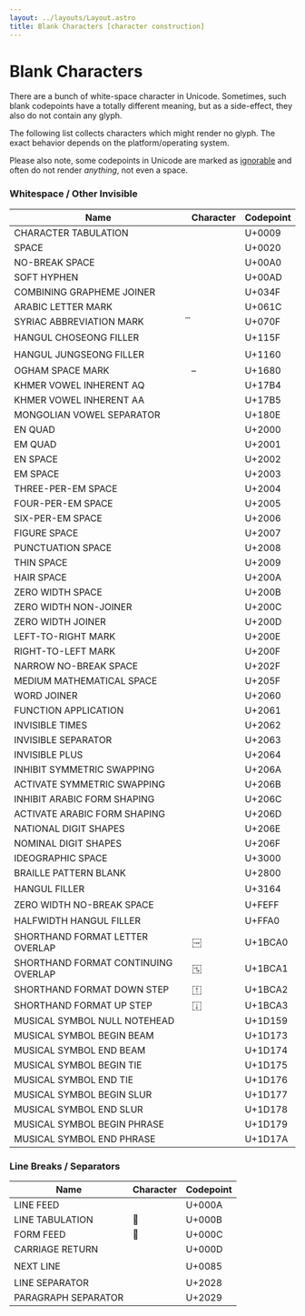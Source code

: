 ```yaml
---
layout: ../layouts/Layout.astro
title: Blank Characters [character construction]
---
```


# Blank Characters

<div class="intro">
  There are a bunch of white-space character in Unicode. Sometimes, such blank codepoints have a totally different meaning, but as a side-effect, they also do not contain any glyph.

  The following list collects characters which might render no glyph. The exact behavior depends on the platform/operating system.

  Please also note, some codepoints in Unicode are marked as <a href="https://idiosyncratic-ruby.com/66-ruby-has-character.html#ignorable-codepoints">ignorable</a> and often do not render <em>anything</em>, not even a space.
</div>

### Whitespace / Other Invisible

<table><thead><tr><th>Name</th><th>Character</th><th>Codepoint</th></tr></thead><tr><td>CHARACTER TABULATION</td><td><span class="b"><span>	</span></span></td><td>   U+0009</td></tr>

<tr><td>SPACE</td><td><span class="b"><span> </span></span></td><td>   U+0020</td></tr>

<tr><td>NO-BREAK SPACE</td><td><span class="b"><span> </span></span></td><td>   U+00A0</td></tr>

<tr><td>SOFT HYPHEN</td><td><span class="b"><span>­</span></span></td><td>   U+00AD</td></tr>

<tr><td>COMBINING GRAPHEME JOINER</td><td><span class="b"><span>͏</span></span></td><td>   U+034F</td></tr>

<tr><td>ARABIC LETTER MARK</td><td><span class="b"><span>؜</span></span></td><td>   U+061C</td></tr>

<tr><td>SYRIAC ABBREVIATION MARK</td><td><span class="b"><span>܏</span></span></td><td>   U+070F</td></tr>

<tr><td>HANGUL CHOSEONG FILLER</td><td><span class="b"><span>ᅟ</span></span></td><td>   U+115F</td></tr>

<tr><td>HANGUL JUNGSEONG FILLER</td><td><span class="b"><span>ᅠ</span></span></td><td>   U+1160</td></tr>

<tr><td>OGHAM SPACE MARK</td><td><span class="b"><span> </span></span></td><td>   U+1680</td></tr>

<tr><td>KHMER VOWEL INHERENT AQ</td><td><span class="b"><span>឴</span></span></td><td>   U+17B4</td></tr>

<tr><td>KHMER VOWEL INHERENT AA</td><td><span class="b"><span>឵</span></span></td><td>   U+17B5</td></tr>

<tr><td>MONGOLIAN VOWEL SEPARATOR</td><td><span class="b"><span>᠎</span></span></td><td>   U+180E</td></tr>

<tr><td>EN QUAD</td><td><span class="b"><span> </span></span></td><td>   U+2000</td></tr>

<tr><td>EM QUAD</td><td><span class="b"><span> </span></span></td><td>   U+2001</td></tr>

<tr><td>EN SPACE</td><td><span class="b"><span> </span></span></td><td>   U+2002</td></tr>

<tr><td>EM SPACE</td><td><span class="b"><span> </span></span></td><td>   U+2003</td></tr>

<tr><td>THREE-PER-EM SPACE</td><td><span class="b"><span> </span></span></td><td>   U+2004</td></tr>

<tr><td>FOUR-PER-EM SPACE</td><td><span class="b"><span> </span></span></td><td>   U+2005</td></tr>

<tr><td>SIX-PER-EM SPACE</td><td><span class="b"><span> </span></span></td><td>   U+2006</td></tr>

<tr><td>FIGURE SPACE</td><td><span class="b"><span> </span></span></td><td>   U+2007</td></tr>

<tr><td>PUNCTUATION SPACE</td><td><span class="b"><span> </span></span></td><td>   U+2008</td></tr>

<tr><td>THIN SPACE</td><td><span class="b"><span> </span></span></td><td>   U+2009</td></tr>

<tr><td>HAIR SPACE</td><td><span class="b"><span> </span></span></td><td>   U+200A</td></tr>

<tr><td>ZERO WIDTH SPACE</td><td><span class="b"><span>​</span></span></td><td>   U+200B</td></tr>

<tr><td>ZERO WIDTH NON-JOINER</td><td><span class="b"><span>‌</span></span></td><td>   U+200C</td></tr>

<tr><td>ZERO WIDTH JOINER</td><td><span class="b"><span>‍</span></span></td><td>   U+200D</td></tr>

<tr><td>LEFT-TO-RIGHT MARK</td><td><span class="b"><span>‎</span></span></td><td>   U+200E</td></tr>

<tr><td>RIGHT-TO-LEFT MARK</td><td><span class="b"><span>‏</span></span></td><td>   U+200F</td></tr>

<tr><td>NARROW NO-BREAK SPACE</td><td><span class="b"><span> </span></span></td><td>   U+202F</td></tr>

<tr><td>MEDIUM MATHEMATICAL SPACE</td><td><span class="b"><span> </span></span></td><td>   U+205F</td></tr>

<tr><td>WORD JOINER</td><td><span class="b"><span>⁠</span></span></td><td>   U+2060</td></tr>

<tr><td>FUNCTION APPLICATION</td><td><span class="b"><span>⁡</span></span></td><td>   U+2061</td></tr>

<tr><td>INVISIBLE TIMES</td><td><span class="b"><span>⁢</span></span></td><td>   U+2062</td></tr>

<tr><td>INVISIBLE SEPARATOR</td><td><span class="b"><span>⁣</span></span></td><td>   U+2063</td></tr>

<tr><td>INVISIBLE PLUS</td><td><span class="b"><span>⁤</span></span></td><td>   U+2064</td></tr>

<tr><td>INHIBIT SYMMETRIC SWAPPING</td><td><span class="b"><span>⁪</span></span></td><td>   U+206A</td></tr>

<tr><td>ACTIVATE SYMMETRIC SWAPPING</td><td><span class="b"><span>⁫</span></span></td><td>   U+206B</td></tr>

<tr><td>INHIBIT ARABIC FORM SHAPING</td><td><span class="b"><span>⁬</span></span></td><td>   U+206C</td></tr>

<tr><td>ACTIVATE ARABIC FORM SHAPING</td><td><span class="b"><span>⁭</span></span></td><td>   U+206D</td></tr>

<tr><td>NATIONAL DIGIT SHAPES</td><td><span class="b"><span>⁮</span></span></td><td>   U+206E</td></tr>

<tr><td>NOMINAL DIGIT SHAPES</td><td><span class="b"><span>⁯</span></span></td><td>   U+206F</td></tr>

<tr><td>IDEOGRAPHIC SPACE</td><td><span class="b"><span>　</span></span></td><td>   U+3000</td></tr>

<tr><td>BRAILLE PATTERN BLANK</td><td><span class="b"><span>⠀</span></span></td><td>   U+2800</td></tr>

<tr><td>HANGUL FILLER</td><td><span class="b"><span>ㅤ</span></span></td><td>   U+3164</td></tr>

<tr><td>ZERO WIDTH NO-BREAK SPACE</td><td><span class="b"><span>﻿</span></span></td><td>   U+FEFF</td></tr>

<tr><td>HALFWIDTH HANGUL FILLER</td><td><span class="b"><span>ﾠ</span></span></td><td>   U+FFA0</td></tr>

<tr><td>SHORTHAND FORMAT LETTER OVERLAP</td><td><span class="b"><span>𛲠</span></span></td><td>  U+1BCA0</td></tr>

<tr><td>SHORTHAND FORMAT CONTINUING OVERLAP</td><td><span class="b"><span>𛲡</span></span></td><td>  U+1BCA1</td></tr>

<tr><td>SHORTHAND FORMAT DOWN STEP</td><td><span class="b"><span>𛲢</span></span></td><td>  U+1BCA2</td></tr>

<tr><td>SHORTHAND FORMAT UP STEP</td><td><span class="b"><span>𛲣</span></span></td><td>  U+1BCA3</td></tr>

<tr><td>MUSICAL SYMBOL NULL NOTEHEAD</td><td><span class="b"><span>𝅙</span></span></td><td>  U+1D159</td></tr>

<tr><td>MUSICAL SYMBOL BEGIN BEAM</td><td><span class="b"><span>𝅳</span></span></td><td>  U+1D173</td></tr>

<tr><td>MUSICAL SYMBOL END BEAM</td><td><span class="b"><span>𝅴</span></span></td><td>  U+1D174</td></tr>

<tr><td>MUSICAL SYMBOL BEGIN TIE</td><td><span class="b"><span>𝅵</span></span></td><td>  U+1D175</td></tr>

<tr><td>MUSICAL SYMBOL END TIE</td><td><span class="b"><span>𝅶</span></span></td><td>  U+1D176</td></tr>

<tr><td>MUSICAL SYMBOL BEGIN SLUR</td><td><span class="b"><span>𝅷</span></span></td><td>  U+1D177</td></tr>

<tr><td>MUSICAL SYMBOL END SLUR</td><td><span class="b"><span>𝅸</span></span></td><td>  U+1D178</td></tr>

<tr><td>MUSICAL SYMBOL BEGIN PHRASE</td><td><span class="b"><span>𝅹</span></span></td><td>  U+1D179</td></tr>

<tr><td>MUSICAL SYMBOL END PHRASE</td><td><span class="b"><span>𝅺</span></span></td><td>  U+1D17A</td></tr></table>

### Line Breaks / Separators

<table><thead><tr><th>Name</th><th>Character</th><th>Codepoint</th></tr></thead><tr><td>LINE FEED</td><td><span class="b"><span>
</span></span></td><td>   U+000A</td></tr>

<tr><td>LINE TABULATION</td><td><span class="b"><span></span></span></td><td>   U+000B</td></tr>

<tr><td>FORM FEED</td><td><span class="b"><span></span></span></td><td>   U+000C</td></tr>

<tr><td>CARRIAGE RETURN</td><td><span class="b"><span></span></span></td><td>   U+000D</td></tr>

<tr><td>NEXT LINE</td><td><span class="b"><span></span></span></td><td>   U+0085</td></tr>

<tr><td>LINE SEPARATOR</td><td><span class="b"><span> </span></span></td><td>   U+2028</td></tr>

<tr><td>PARAGRAPH SEPARATOR</td><td><span class="b"><span> </span></span></td><td>   U+2029</td></tr></table>